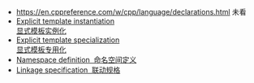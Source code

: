 - https://en.cppreference.com/w/cpp/language/declarations.html
未看
- [Explicit template instantiation  
    显式模板实例化](https://en.cppreference.com/w/cpp/language/class_template.html#Explicit_instantiation "cpp/language/class template")
- [Explicit template specialization  
    显式模板专用化](https://en.cppreference.com/w/cpp/language/template_specialization.html "cpp/language/template specialization")
- [Namespace definition  命名空间定义](https://en.cppreference.com/w/cpp/language/namespace.html "cpp/language/namespace")
- [Linkage specification  联动规格](https://en.cppreference.com/w/cpp/language/language_linkage.html "cpp/language/language linkage")